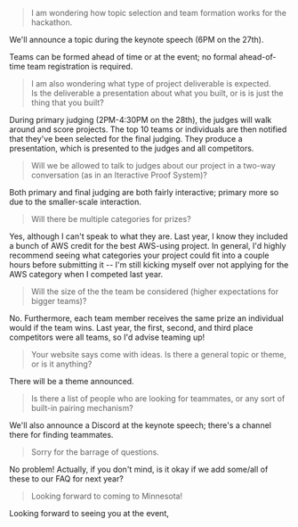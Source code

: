 > I am wondering how topic selection and team formation works for the hackathon.

We'll announce a topic during the keynote speech (6PM on the 27th).

Teams can be formed ahead of time or at the event; no formal ahead-of-time team registration is required.

> I am also wondering what type of project deliverable is expected.  
> Is the deliverable a presentation about what you built, or is is just the thing that you built?

During primary judging (2PM-4:30PM on the 28th), the judges will walk around and score projects. The top 10 teams or individuals are then notified that they've been selected for the final judging. They produce a presentation, which is presented to the judges and all competitors.

> Will we be allowed to talk to judges about our project in a two-way conversation (as in an Iteractive Proof System)?

Both primary and final judging are both fairly interactive; primary more so due to the smaller-scale interaction.

> Will there be multiple categories for prizes?

Yes, although I can't speak to what they are. Last year, I know they included a bunch of AWS credit for the best AWS-using project. In general, I'd highly recommend seeing what categories your project could fit into a couple hours before submitting it -- I'm still kicking myself over not applying for the AWS category when I competed last year.

> Will the size of the the team be considered (higher expectations for bigger teams)?

No. Furthermore, each team member receives the same prize an individual would if the team wins. Last year, the first, second, and third place competitors were all teams, so I'd advise teaming up!

> Your website says come with ideas.  Is there a general topic or theme, or is it anything?

There will be a theme announced.

> Is there a list of people who are looking for teammates, or any sort of built-in pairing mechanism?  

We'll also announce a Discord at the keynote speech; there's a channel there for finding teammates.

> Sorry for the barrage of questions.

No problem! Actually, if you don't mind, is it okay if we add some/all of these to our FAQ for next year?

> Looking forward to coming to Minnesota!

Looking forward to seeing you at the event,